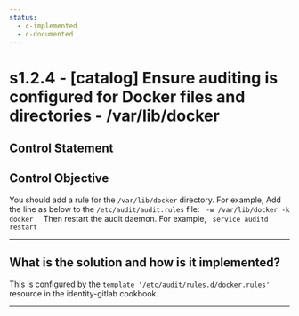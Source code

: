 ```yaml
---
status:
  - c-implemented
  - c-documented
---
```


# s1.2.4 - \[catalog\] Ensure auditing is configured for Docker files and directories - /var/lib/docker

## Control Statement

## Control Objective

You should add a rule for the `/var/lib/docker` directory.    For example,    Add the line as below to the `/etc/audit/audit.rules` file:  ```  -w /var/lib/docker -k docker   ```  Then restart the audit daemon.     For example,  ```  service auditd restart  ```

______________________________________________________________________

## What is the solution and how is it implemented?

This is configured by the `template '/etc/audit/rules.d/docker.rules'` resource
in the identity-gitlab cookbook.

______________________________________________________________________

